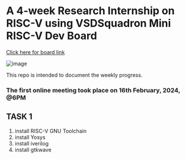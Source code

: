 # A 4-week Research Internship on RISC-V using VSDSquadron Mini RISC-V Dev Board

[Click here for board link](https://www.vlsisystemdesign.com/vsdsquadronmini/)

![image](https://github.com/Nawras-Ahamed/VSD_Squadron_mini_Research/assets/50738659/9b29bc2b-0ed7-4170-aa8d-5235805f38fe)


This repo is intended to document the weekly progress.

### The first online meeting took place on 16th February, 2024, @6PM

## TASK 1
1) install RISC-V GNU Toolchain 
2) install Yosys 
3) install iverilog 
4) install gtkwave
